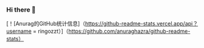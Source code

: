 ### Hi there 👋

<!--
**ringozzt/ringozzt** is a ✨ _special_ ✨ repository because its `README.md` (this file) appears on your GitHub profile.


Here are some ideas to get you started:

- 🔭 I’m currently working on ...
- 🌱 I’m currently learning ...
- 👯 I’m looking to collaborate on ...
- 🤔 I’m looking for help with ...
- 💬 Ask me about ...
- 📫 How to reach me: ...
- 😄 Pronouns: ...
- ⚡ Fun fact: ...
-->
[！[Anurag的GitHub统计信息]（https://github-readme-stats.vercel.app/api？username = ringozzt）]（https://github.com/anuraghazra/github-readme-stats）
